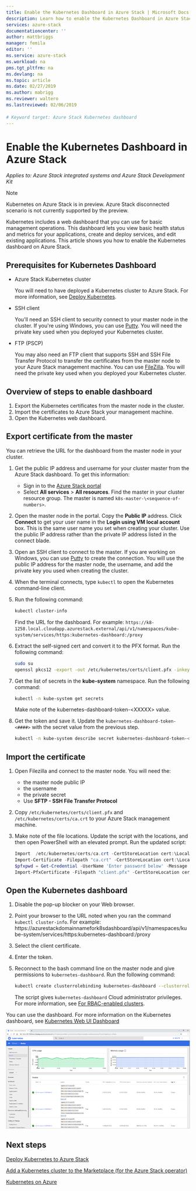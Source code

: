 ```yaml
--- 
title: Enable the Kubernetes Dashboard in Azure Stack | Microsoft Docs 
description: Learn how to enable the Kubernetes Dashboard in Azure Stack 
services: azure-stack 
documentationcenter: '' 
author: mattbriggs 
manager: femila 
editor: '' 
ms.service: azure-stack 
ms.workload: na 
pms.tgt_pltfrm: na 
ms.devlang: na 
ms.topic: article 
ms.date: 02/27/2019 
ms.author: mabrigg 
ms.reviewer: waltero 
ms.lastreviewed: 02/06/2019 

# Keyword target: Azure Stack Kubernetes dashboard 
--- 
```

# Enable the Kubernetes Dashboard in Azure Stack 

*Applies to: Azure Stack integrated systems and Azure Stack Development Kit* 
> [!Note]   
> Kubernetes on Azure Stack is in preview. Azure Stack disconnected scenario is not currently supported by the preview. 

Kubernetes includes a web dashboard that you can use for basic management operations. This dashboard lets you view basic health status and metrics for your applications, create and deploy services, and edit existing applications. This article shows you how to enable the Kubernetes dashboard on Azure Stack.

## Prerequisites for Kubernetes Dashboard

* Azure Stack Kubernetes cluster

    You will need to have deployed a Kubernetes cluster to Azure Stack. For more information, see [Deploy Kubernetes](C:\Git\MS\azure-docs-pr\articles\azure-stack\user\azure-stack-solution-template-kubernetes-deploy.md).

* SSH client

    You'll need an SSH client to security connect to your master node in the cluster. If you're using Windows, you can use [Putty](https://docs.microsoft.com/azure/marketplace/cloud-partner-portal/virtual-machine/cpp-connect-vm). You will need the private key used when you deployed your Kubernetes cluster.

* FTP (PSCP)

    You may also need an FTP client that supports SSH and SSH File Transfer Protocol to transfer the certificates from the master node to your Azure Stack management machine. You can use [FileZilla](https://filezilla-project.org/download.php?type=client). You will need the private key used when you deployed your Kubernetes cluster.

## Overview of steps to enable dashboard

1.  Export the Kubernetes certificates from the master node in the cluster. 
2.  Import the certificates to Azure Stack your management machine.
2.  Open the Kubernetes web dashboard. 

## Export certificate from the master 

You can retrieve the URL for the dashboard from the master node in your cluster.

1. Get the public IP address and username for your cluster master from the Azure Stack dashboard. To get this information:

    - Sign in to the [Azure Stack portal](https://portal.local.azurestack.external/)
    - Select **All services** > **All resources**. Find the master in your cluster resource group. The master is named `k8s-master-\<sequence-of-numbers>`. 

2. Open the master node in the portal. Copy the **Public IP** address. Click **Connect** to get your user name in the  **Login using VM local account** box. This is the same user name you set when creating your cluster. Use the public IP address rather than the private IP address listed in the connect blade.

3.  Open an SSH client to connect to the master. If you are working on Windows, you can use [Putty](https://docs.microsoft.com/azure/marketplace/cloud-partner-portal/virtual-machine/cpp-connect-vm) to create the connection. You will use the public IP address for the master node, the username, and add the private key you used when creating the cluster.

4.  When the terminal connects, type `kubectl` to open the Kubernetes command-line client.

5. Run the following command:

    ```Bash   
    kubectl cluster-info 
    ``` 
    Find the URL for the dashboard. For example:  `https://k8-1258.local.cloudapp.azurestack.external/api/v1/namespaces/kube-system/services/https:kubernetes-dashboard:/proxy`

6.  Extract the self-signed cert and convert it to the PFX format. Run the following command:

    ```Bash  
    sudo su 
    openssl pkcs12 -export -out /etc/kubernetes/certs/client.pfx -inkey /etc/kubernetes/certs/client.key  -in /etc/kubernetes/certs/client.crt -certfile /etc/kubernetes/certs/ca.crt 
    ```

7.  Get the list of secrets in the **kube-system** namespace. Run the following command:

    ```Bash  
    kubectl -n kube-system get secrets
    ```

    Make note of the kubernetes-dashboard-token-\<XXXXX> value. 

8.  Get the token and save it. Update the `kubernetes-dashboard-token-<####>` with the secret value from the previous step.

    ```Bash  
    kubectl -n kube-system describe secret kubernetes-dashboard-token-<####>| awk '$1=="token:"{print $2}' 
    ```

## Import the certificate

1. Open Filezilla and connect to the master node. You will need the:

    - the master node public IP
    - the username
    - the private secret
    - Use **SFTP - SSH File Transfer Protocol**

2. Copy `/etc/kubernetes/certs/client.pfx` and  `/etc/kubernetes/certs/ca.crt` to your Azure Stack management machine.

3. Make note of the file locations. Update the script with the locations, and then open PowerShell with an elevated prompt. Run the updated script:  

    ```PowerShell   
    Import  /etc/kubernetes/certs/ca.crt -CertStoreLocation cert:\LocalMachine\Root 
    Import-Certificate -Filepath "ca.crt" -CertStoreLocation cert:\LocalMachine\Root 
    $pfxpwd = Get-Credential -UserName 'Enter password below' -Message 'Enter password below' 
    Import-PfxCertificate -Filepath "client.pfx" -CertStoreLocation cert:\CurrentUser\My -Password $pfxpwd.Password 
    ``` 

## Open the Kubernetes dashboard 

1.  Disable the pop-up blocker on your Web browser.

2.  Point your browser to the URL noted when you ran the command `kubectl cluster-info`. For example:
https://azurestackdomainnamefork8sdashboard/api/v1/namespaces/kube-system/services/https:kubernetes-dashboard:/proxy 
3.  Select the client certificate.
4.  Enter the token. 
5. Reconnect to the bash command line on the master node and give permissions to `kubernetes-dashboard`. Run the following command:
    ```Bash   
    kubectl create clusterrolebinding kubernetes-dashboard --clusterrole=cluster-admin --serviceaccount=kube-system:kubernetes-dashboard 
    ``` 
    The script gives `kubernetes-dashboard` Cloud administrator privileges. For more information, see [For RBAC-enabled clusters](https://docs.microsoft.com/azure/aks/kubernetes-dashboard).

You can use the dashboard. For more information on the Kubernetes dashboard, see [Kubernetes Web UI Dashboard](https://kubernetes.io/docs/tasks/access-application-cluster/web-ui-dashboard/) 

![Azure Stack Kubernetes Dashboard](media/azure-stack-solution-template-kubernetes-dashboard/azure-stack-kub-dashboard.png)

## Next steps 

[Deploy Kubernetes to Azure Stack](azure-stack-solution-template-kubernetes-deploy.md)  

[Add a Kubernetes cluster to the Marketplace (for the Azure Stack operator)](../azure-stack-solution-template-kubernetes-cluster-add.md)  

[Kubernetes on Azure](https://docs.microsoft.com/azure/container-service/kubernetes/container-service-kubernetes-walkthrough)  
